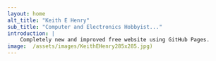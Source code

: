 ```yaml
---
layout: home
alt_title: "Keith E Henry"
sub_title: "Computer and Electronics Hobbyist..."
introduction: |
    Completely new and improved free website using GitHub Pages.
image:  /assets/images/KeithEHenry285x285.jpg)
---
```

